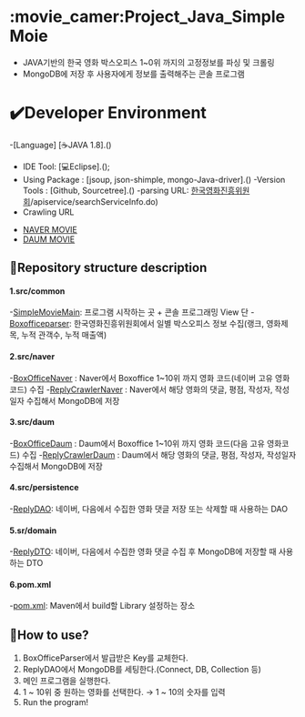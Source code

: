 # :movie_camer:Project_Java_SimpleMoie
- JAVA기반의 한국 영화 박스오피스 1~0위 까지의 고정정보를 파싱 및 크롤링 
- MongoDB에 저장 후 사용자에게 정보를 출력해주는 콘솔 프로그램

# :heavy_check_mark:Developer Environment

-[Language] [:coffee:JAVA 1.8].()
- IDE Tool: [:computer:Eclipse].();
- Using Package : [jsoup, json-shimple, mongo-Java-driver].()
-Version Tools : [Github, Sourcetree].()
-parsing URL: [한국영화진흥위원회](http://www.kobis.or.kr/kobisopenapi/homepag)/apiservice/searchServiceInfo.do)
- Crawling URL
+ [NAVER MOVIE](http://movie.naver.com/)
+ [DAUM MOVIE](http://moovie,daum.net/new#slider-1-0)


## :floppy_disk:Repository structure description

#### 1.src/common
  -[SimpleMovieMain](): 프로그램 시작하는 곳 + 콘솔 프로그래밍 View 단
  -[Boxofficeparser](): 한국영화진흥위원회에서 일별 박스오피스 정보 수집(랭크, 영화제목, 누적 관객수, 누적 매출액)

#### 2.src/naver
  -[BoxOfficeNaver]() : Naver에서 Boxoffice 1~10위 까지 영화 코드(네이버 고유 영화코드) 수집
  -[ReplyCrawlerNaver]() : Naver에서 해당 영화의 댓글, 평점, 작성자, 작성일자 수집해서 MongoDB에 저장
#### 3.src/daum
  -[BoxOfficeDaum]() : Daum에서 Boxoffice 1~10위 까지 영화 코드(다음 고유 영화코드) 수집
  -[ReplyCrawlerDaum]() : Daum에서 해당 영화의 댓글, 평점, 작성자, 작성일자 수집해서 MongoDB에 저장
#### 4.src/persistence
  -[ReplyDAO](): 네이버, 다음에서 수집한 영화 댓글 저장 또는 삭제할 때 사용하는 DAO
#### 5.sr/domain
  -[ReplyDTO](): 네이버, 다음에서 수집한 영화 댓글 수집 후 MongoDB에 저장할 때 사용하는 DTO
#### 6.pom.xml
  -[pom.xml](): Maven에서 build할 Library 설정하는 장소

## :speech_balloon:How to use?



1. BoxOfficeParser에서 발급받은 Key를 교체한다.
2. ReplyDAO에서 MongoDB를 세팅한다.(Connect, DB, Collection 등)
3. 메인 프로그램을 실행한다.
4. 1 ~ 10위 중 원하는 영화를 선택한다. → 1 ~ 10의 숫자를 입력
5. Run the program!

